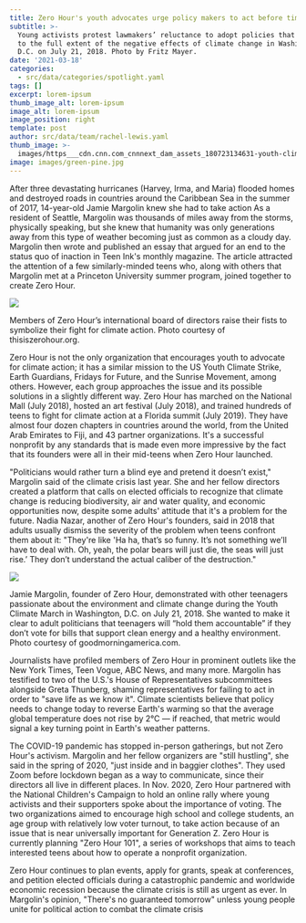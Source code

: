 ```yaml
---
title: Zero Hour's youth advocates urge policy makers to act before time is up
subtitle: >-
  Young activists protest lawmakers’ reluctance to adopt policies that respond
  to the full extent of the negative effects of climate change in Washington,
  D.C. on July 21, 2018. Photo by Fritz Mayer.
date: '2021-03-18'
categories:
  - src/data/categories/spotlight.yaml
tags: []
excerpt: lorem-ipsum
thumb_image_alt: lorem-ipsum
image_alt: lorem-ipsum
image_position: right
template: post
author: src/data/team/rachel-lewis.yaml
thumb_image: >-
  images/https___cdn.cnn.com_cnnnext_dam_assets_180723134631-youth-climate-march-zero-hour.jpg
image: images/green-pine.jpg
---
```

After three devastating hurricanes (Harvey, Irma, and Maria) flooded homes and destroyed roads in countries around the Caribbean Sea in the summer of 2017, 14-year-old Jamie Margolin knew she had to take action As a resident of Seattle, Margolin was thousands of miles away from the storms, physically speaking, but she knew that humanity was only generations away from this type of weather becoming just as common as a cloudy day. Margolin then wrote and published an essay that argued for an end to the status quo of inaction in Teen Ink's monthly magazine. The article attracted the attention of a few similarly-minded teens who, along with others that Margolin met at a Princeton University summer program, joined together to create Zero Hour.

![](https://lh3.googleusercontent.com/Ny-iaOBWBvwcDB1TFdoeNsi4XGj8991EkZRUe0V8BeLGMCwrusTZhs3nUffWRjb0GIItoojYzq_MfCcc3PGBVLgYJaKXfPPIebk\_5BYjrEdWxxKR1GR6sZLTX-HNg27\_cnwXx9Zo)

Members of Zero Hour’s international board of directors raise their fists to symbolize their fight for climate action. Photo courtesy of thisiszerohour.org.





Zero Hour is not the only organization that encourages youth to advocate for climate action; it has a similar mission to the US Youth Climate Strike, Earth Guardians, Fridays for Future, and the Sunrise Movement, among others. However, each group approaches the issue and its possible solutions in a slightly different way. Zero Hour has marched on the National Mall (July 2018), hosted an art festival (July 2018), and trained hundreds of teens to fight for climate action at a Florida summit (July 2019). They have almost four dozen chapters in countries around the world, from the United Arab Emirates to Fiji, and 43 partner organizations. It's a successful nonprofit by any standards that is made even more impressive by the fact that its founders were all in their mid-teens when Zero Hour launched. 

"Politicians would rather turn a blind eye and pretend it doesn’t exist," Margolin said of the climate crisis last year. She and her fellow directors created a platform that calls on elected officials to recognize that climate change is reducing biodiversity, air and water quality, and economic opportunities now, despite some adults' attitude that it's a problem for the future. Nadia Nazar, another of Zero Hour's founders, said in 2018 that adults usually dismiss the severity of the problem when teens confront them about it: "They're like 'Ha ha, that’s so funny. It’s not something we’ll have to deal with. Oh, yeah, the polar bears will just die, the seas will just rise.’ They don’t understand the actual caliber of the destruction."

![](https://lh3.googleusercontent.com/1ldM4xtzDPOFcP4jmU4mPtszr3RpbvzHwh6VzpxNJX09tFUUXMPJPnPeqfqvT5jTZk6PjRUZWVNwqLvVBBjeYHLWbFKXVEj4zAQdn6c7JOooUj2-UNIQmgr2JK5RSFJrAkjf-OFh)

Jamie Margolin, founder of Zero Hour, demonstrated with other teenagers passionate about the environment and climate change during the Youth Climate March in Washington, D.C. on July 21, 2018. She wanted to make it clear to adult politicians that teenagers will “hold them accountable” if they don’t vote for bills that support clean energy and a healthy environment. Photo courtesy of goodmorningamerica.com.





Journalists have profiled members of Zero Hour in prominent outlets like the New York Times, Teen Vogue, ABC News, and many more. Margolin has testified to two of the U.S.'s House of Representatives subcommittees alongside Greta Thunberg, shaming representatives for failing to act in order to "save life as we know it". Climate scientists believe that policy needs to change today to reverse Earth's warming so that the average global temperature does not rise by 2°C — if reached, that metric would signal a key turning point in Earth's weather patterns. 

The COVID-19 pandemic has stopped in-person gatherings, but not Zero Hour's activism. Margolin and her fellow organizers are "still hustling", she said in the spring of 2020, "just inside and in baggier clothes". They used Zoom before lockdown began as a way to communicate, since their directors all live in different places. In Nov. 2020, Zero Hour partnered with the National Children's Campaign to hold an online rally where young activists and their supporters spoke about the importance of voting. The two organizations aimed to encourage high school and college students, an age group with relatively low voter turnout, to take action because of an issue that is near universally important for Generation Z. Zero Hour is currently planning "Zero Hour 101", a series of workshops that aims to teach interested teens about how to operate a nonprofit organization. 

Zero Hour continues to plan events, apply for grants, speak at conferences, and petition elected officials during a catastrophic pandemic and worldwide economic recession because the climate crisis is still as urgent as ever. In Margolin's opinion, "There's no guaranteed tomorrow" unless young people unite for political action to combat the climate crisis
